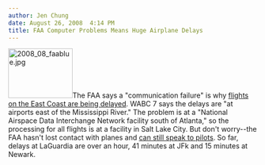 ```yaml
---
author: Jen Chung
date: August 26, 2008  4:14 PM
title: FAA Computer Problems Means Huge Airplane Delays
---
```


<p><img alt="2008_08_faablue.jpg" src="https://web.archive.org/web/20110611050254im_/http://gothamist.com/attachments/jen/2008_08_faablue.jpg" width="130" height="100" class="right">The FAA says a &quot;communication failure&quot; is why <a href="https://web.archive.org/web/20110611050254/http://abclocal.go.com/wabc/story?section=resources/traffic&amp;id=6352363">flights on the East Coast are being delayed</a>.  WABC 7 says the delays are &quot;at airports east of the Mississippi River.&quot; The problem is at a &quot;National Airspace Data Interchange Network facility south of Atlanta,&quot; so the processing for all flights is at a facility in Salt Lake City. But don&apos;t worry--the FAA hasn&apos;t lost contact with planes and <a href="https://web.archive.org/web/20110611050254/http://www.usatoday.com/travel/flights/2008-08-26-faa-flight-delays_N.htm?loc=interstitialskip">can still speak to pilots</a>.  So far, delays at LaGuardia are over an hour, 41 minutes at JFk and 15 minutes at Newark.</p>